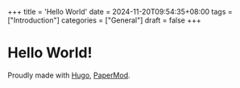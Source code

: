 +++
title = 'Hello World'
date = 2024-11-20T09:54:35+08:00
tags = ["Introduction"]
categories = ["General"]
draft = false
+++

# Hello World!

Proudly made with [Hugo](https://gohugo.io/), [PaperMod](https://github.com/adityatelange/hugo-PaperMod).